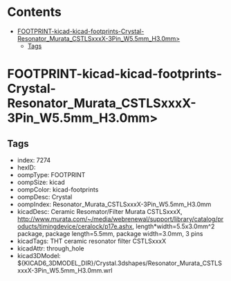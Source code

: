 



Contents
========

* [FOOTPRINT-kicad-kicad-footprints-Crystal-Resonator_Murata_CSTLSxxxX-3Pin_W5.5mm_H3.0mm>](#footprint-kicad-kicad-footprints-crystal-resonator_murata_cstlsxxxx-3pin_w55mm_h30mm)
	* [Tags](#tags)

# FOOTPRINT-kicad-kicad-footprints-Crystal-Resonator_Murata_CSTLSxxxX-3Pin_W5.5mm_H3.0mm>

## Tags

- index: 7274
- hexID: 
- oompType: FOOTPRINT
- oompSize: kicad
- oompColor: kicad-footprints
- oompDesc: Crystal
- oompIndex: Resonator_Murata_CSTLSxxxX-3Pin_W5.5mm_H3.0mm
- kicadDesc: Ceramic Resomator/Filter Murata CSTLSxxxX, http://www.murata.com/~/media/webrenewal/support/library/catalog/products/timingdevice/ceralock/p17e.ashx, length*width=5.5x3.0mm^2 package, package length=5.5mm, package width=3.0mm, 3 pins
- kicadTags: THT ceramic resonator filter CSTLSxxxX
- kicadAttr: through_hole
- kicad3DModel: ${KICAD6_3DMODEL_DIR}/Crystal.3dshapes/Resonator_Murata_CSTLSxxxX-3Pin_W5.5mm_H3.0mm.wrl
